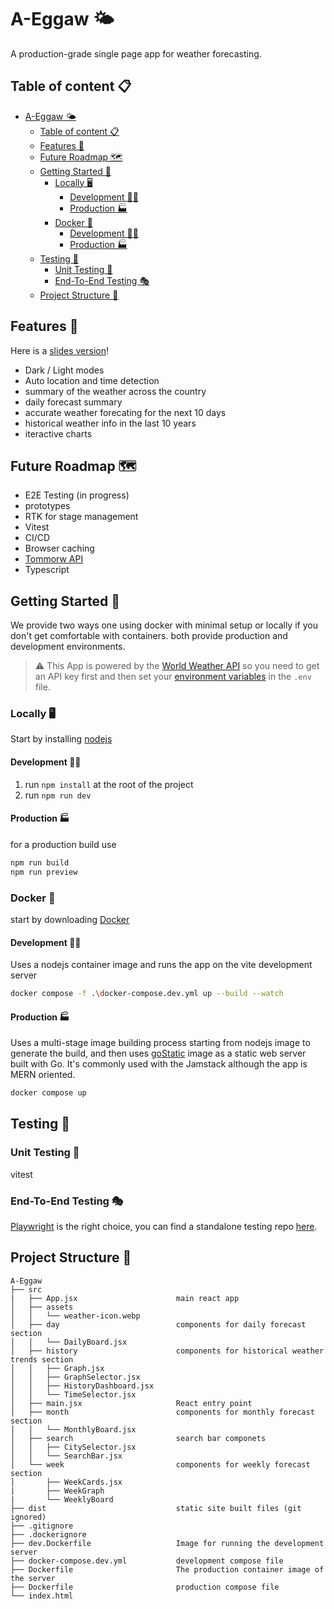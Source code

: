 # A-Eggaw 🌤️

A production-grade single page app for weather forecasting.

## Table of content 📋

- [A-Eggaw 🌤️](#a-eggaw-️)
  - [Table of content 📋](#table-of-content-)
  - [Features 🚀](#features-)
  - [Future Roadmap 🗺️](#future-roadmap-️)
  - [Getting Started 🚩](#getting-started-)
    - [Locally 🖥️](#locally-️)
      - [Development 👨‍💻](#development-)
      - [Production 🏭](#production-)
    - [Docker 🐋](#docker-)
      - [Development 👨‍💻](#development--1)
      - [Production 🏭](#production--1)
  - [Testing 🧪](#testing-)
    - [Unit Testing 🔎](#unit-testing-)
    - [End-To-End Testing 🎭](#end-to-end-testing-)
  - [Project Structure 📂](#project-structure-)

## Features 🚀

Here is a [slides version](https://docs.google.com/presentation/d/1BhxiugWHq_NrVFlPmnR1rBMZF9b1vmJTj76LBA_iOqY/edit#slide=id.g2fcee10ece6_0_21213)!
- Dark / Light modes
- Auto location and time detection
- summary of the weather across the country
- daily forecast summary
- accurate weather forecating for the next 10 days
- historical weather info in the last 10 years
- iteractive charts

## Future Roadmap 🗺️

- E2E Testing (in progress)
- prototypes
- RTK for stage management
- Vitest
- CI/CD
- Browser caching
- [Tommorw API](https://www.tomorrow.io/weather-api/)
- Typescript

## Getting Started 🚩

We provide two ways one using docker with minimal setup or locally if you don't get comfortable with containers. both provide production and development environments.

> :warning: 
> This App is powered by the [World Weather API](https://www.worldweatheronline.com/weather-api/) so you need to get an API key first and then set your [environment variables](https://vitejs.dev/guide/env-and-mode) in the `.env` file.

### Locally 🖥️

Start by installing [nodejs](https://nodejs.org/en/learn/getting-started/how-to-install-nodejs)

#### Development 👨‍💻

1. run `npm install` at the root of the project
2. run `npm run dev`

#### Production 🏭

for a production build use

```bash
npm run build
npm run preview
```

### Docker 🐋

start by downloading [Docker](https://www.docker.com/get-started/)

#### Development 👨‍💻

Uses a nodejs container image and runs the app on the vite development server

```bash
docker compose -f .\docker-compose.dev.yml up --build --watch
```

#### Production 🏭

Uses a multi-stage image building process starting from nodejs image to generate the build, and then uses [goStatic](https://github.com/PierreZ/goStatic) image as a static web server built with Go. It's commonly used with the Jamstack although the app is MERN oriented.

```bash
docker compose up 
```

## Testing 🧪

### Unit Testing 🔎

vitest

### End-To-End Testing 🎭

[Playwright](https://playwright.dev/) is the right choice, you can find a standalone testing repo [here](https://github.com/KareimGazer/A-Eggaw-E2E).

## Project Structure 📂

```
A-Eggaw
├── src
|   ├── App.jsx                      main react app
│   ├── assets
│   │   └── weather-icon.webp
│   ├── day                          components for daily forecast section
│   │   └── DailyBoard.jsx
│   ├── history                      components for historical weather trends section
│   │   ├── Graph.jsx
│   │   ├── GraphSelector.jsx
│   │   ├── HistoryDashboard.jsx
│   │   └── TimeSelector.jsx
│   ├── main.jsx                     React entry point
│   ├── month                        components for monthly forecast section
│   │   └── MonthlyBoard.jsx
│   ├── search                       search bar componets
│   │   ├── CitySelector.jsx
│   │   └── SearchBar.jsx
│   └── week                         components for weekly forecast section
│       ├── WeekCards.jsx
|       ├── WeekGraph
|       └── WeeklyBoard
├── dist                             static site built files (git ignored)
├── .gitignore
├── .dockerignore
├── dev.Dockerfile                   Image for running the development server  
├── docker-compose.dev.yml           development compose file    
├── Dockerfile                       The production container image of the server 
├── Dockerfile                       production compose file
└── index.html
```
